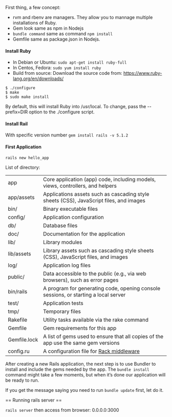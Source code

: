 First thing, a few concept:

- rvm and rbenv are managers. They allow you to mannage multiple installations
  of Ruby.
- Gem look same as npm in Nodejs
- `bundle command` same as command `npm install`
- Gemfile same as package.json in Nodejs.

#### Install Ruby

- In Debian or Ubuntu: `sudo apt-get install ruby-full`
- In Centos, Fedora: `sudo yum install ruby`
- Build from source:
Download the source code from: https://www.ruby-lang.org/en/downloads/
```
$ ./configure
$ make
$ sudo make install
```
By default, this will install Ruby into /usr/local. To change, pass the
--prefix=DIR option to the ./configure script.


#### Install Rail

With specific version number `gem install rails -v 5.1.2`

#### First Application

`rails new hello_app`

List of directory:

|   	|   	|
|---	|---	|
|app   	|Core application (app) code, including models, views, controllers, and helpers   	|
|app/assets   	|Applications assets such as cascading style sheets (CSS), JavaScript files, and images   	|
|bin/ 	|Binary executable files   	|
|config/|Application configuration   	|
|db/   	|Database files   	|
|doc/  	|Documentation for the application   	|
|lib/  	|Library modules   	|
|lib/assets  	|Library assets such as cascading style sheets (CSS), JavaScript files, and images   	|
|log/  	|Application log files   	|
|public/|Data accessible to the public (e.g., via web browsers), such as error pages   	|
|bin/rails  	|A program for generating code, opening console sessions, or starting a local server   	|
|test/ 	|Application tests   	|
|tmp/  	|Temporary files   	|
|Rakefile  	|Utility tasks available via the rake command   	|
|Gemfile  	|Gem requirements for this app   	|
|Gemfile.lock  	|A list of gems used to ensure that all copies of the app use the same gem versions   	|
|config.ru  	|A configuration file for [Rack middleware](http://rack.github.io/)   	|


After creating a new Rails application, the next step is to use Bundler to
install and include the gems needed by the app.
The `bundle install` command might take a few moments, but when it’s done
our application will be ready to run.

If you get the message saying you need to run `bundle update` first, let do 
it.

== Running rails server ==

`rails server` then access from browser: 0.0.0.0:3000
